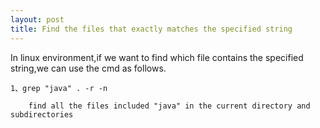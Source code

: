 ```yaml
---
layout: post
title: Find the files that exactly matches the specified string
---
```


In linux environment,if we want to find which file contains the specified string,we can use the cmd as follows.

    1、grep "java" . -r -n
    
        find all the files included "java" in the current directory and subdirectories
